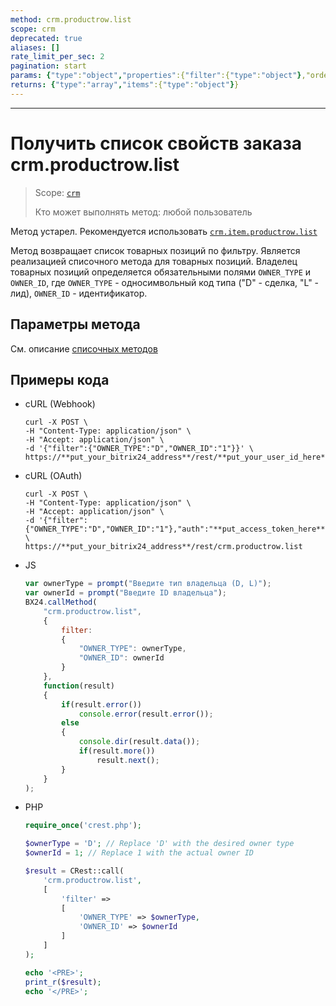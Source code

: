 ```yaml
---
method: crm.productrow.list
scope: crm
deprecated: true
aliases: []
rate_limit_per_sec: 2
pagination: start
params: {"type":"object","properties":{"filter":{"type":"object"},"order":{"type":"object"},"select":{"type":"array","items":{"type":"string"}},"start":{"type":["integer","string"]}}}
returns: {"type":"array","items":{"type":"object"}}
---
```



---

# Получить список свойств заказа crm.productrow.list

> Scope: [`crm`](../../../scopes/permissions.md)
>
> Кто может выполнять метод: любой пользователь



Метод устарел. Рекомендуется использовать  [`crm.item.productrow.list`](../../universal/product-rows/crm-item-productrow-list.md)



Метод возвращает список товарных позиций по фильтру. Является реализацией списочного метода для товарных позиций. Владелец товарных позиций определяется обязательными полями `OWNER_TYPE` и `OWNER_ID`, где `OWNER_TYPE` - односимвольный код типа ("D" - сделка, "L" - лид), `OWNER_ID` - идентификатор. 

## Параметры метода

Cм. описание [списочных методов](../../../how-to-call-rest-api/list-methods-pecularities.md)

## Примеры кода





- cURL (Webhook)

    ```http
    curl -X POST \
    -H "Content-Type: application/json" \
    -H "Accept: application/json" \
    -d '{"filter":{"OWNER_TYPE":"D","OWNER_ID":"1"}}' \
    https://**put_your_bitrix24_address**/rest/**put_your_user_id_here**/**put_your_webhook_here**/crm.productrow.list
    ```

- cURL (OAuth)

    ```http
    curl -X POST \
    -H "Content-Type: application/json" \
    -H "Accept: application/json" \
    -d '{"filter":{"OWNER_TYPE":"D","OWNER_ID":"1"},"auth":"**put_access_token_here**"}' \
    https://**put_your_bitrix24_address**/rest/crm.productrow.list
    ```

- JS

    ```js
    var ownerType = prompt("Введите тип владельца (D, L)");
    var ownerId = prompt("Введите ID владельца");
    BX24.callMethod(
        "crm.productrow.list",
        {
            filter:
            {
                "OWNER_TYPE": ownerType,
                "OWNER_ID": ownerId
            }
        },
        function(result)
        {
            if(result.error())
                console.error(result.error());
            else
            {
                console.dir(result.data());
                if(result.more())
                    result.next();
            }
        }
    );
    ```

- PHP

    ```php
    require_once('crest.php');

    $ownerType = 'D'; // Replace 'D' with the desired owner type
    $ownerId = 1; // Replace 1 with the actual owner ID

    $result = CRest::call(
        'crm.productrow.list',
        [
            'filter' =>
            [
                'OWNER_TYPE' => $ownerType,
                'OWNER_ID' => $ownerId
            ]
        ]
    );

    echo '<PRE>';
    print_r($result);
    echo '</PRE>';
    ```


